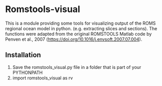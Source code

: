 # Romstools-visual

This is a module providing some tools for visualizing output of the ROMS regional ocean model in python. (e.g. extracting slices and sections). The functions were adapted from the original ROMSTOOLS Matlab code by Penven et al., 2007 (https://doi.org/10.1016/j.envsoft.2007.07.004).

## Installation

1. Save the romstools_visual.py file in a folder that is part of your PYTHONPATH
2. import romstools_visual as rv
